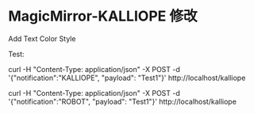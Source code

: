 # MagicMirror-KALLIOPE 修改

Add Text Color Style

Test:

curl -H "Content-Type: application/json" -X POST -d '{"notification":"KALLIOPE", "payload": "Test1"}' http://localhost/kalliope

curl -H "Content-Type: application/json" -X POST -d '{"notification":"ROBOT", "payload": "Test1"}' http://localhost/kalliope
